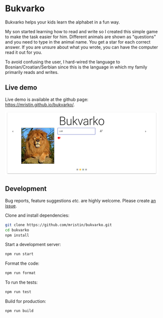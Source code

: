 Bukvarko
========
Bukvarko helps your kids learn the alphabet in a fun way.

My son started learning how to read and write so I created this simple game
to make the task easier for him. Different animals are shown as "questions" and 
you need to type in the animal name. You get a star for each correct answer. 
If you are unsure about what you wrote, you can have the computer read it out for you.

To avoid confusing the user, I hard-wired the language to Bosnian/Croatian/Serbian
since this is the language in which my family primarily reads and writes.

Live demo
---------
Live demo is available at the github page: https://mristin.github.io/bukvarko/.

![screenshot](https://raw.githubusercontent.com/mristin/bukvarko/master/screenshot.png)


Development
-----------
Bug reports, feature suggestions *etc.* are highly welcome. Please create 
[an issue](https://github.com/mristin/bukvarko/issues/new). 

Clone and install dependencies:

```bash
git clone https://github.com/mristin/bukvarko.git
cd bukvarko
npm install
```

Start a development server:

```bash
npm run start
```

Format the code:

```bash
npm run format
```

To run the tests:

```bash
npm run test
```

Build for production:

```bash
npm run build
```
